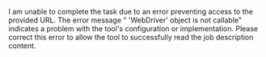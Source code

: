 I am unable to complete the task due to an error preventing access to the provided URL.  The error message " 'WebDriver' object is not callable" indicates a problem with the tool's configuration or implementation.  Please correct this error to allow the tool to successfully read the job description content.